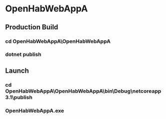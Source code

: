 # OpenHabWebAppA

## Production Build
### cd OpenHabWebAppA\OpenHabWebAppA
### dotnet publish

## Launch
### cd OpenHabWebAppA\OpenHabWebAppA\bin\Debug\netcoreapp3.1\publish
### OpenHabWebAppA.exe
